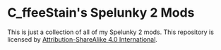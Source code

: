 # C_ffeeStain's Spelunky 2 Mods

This is just a collection of all of my Spelunky 2 mods. This repository is licensed by [Attribution-ShareAlike 4.0 International](https://creativecommons.org/licenses/by-sa/4.0/).
